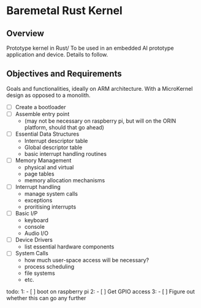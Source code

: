 # Baremetal Rust Kernel

## Overview

Prototype kernel in Rust/ To be used in an embedded AI prototype application and device. Details to follow.

## Objectives and Requirements

Goals and functionalities, ideally on ARM architecture. With a MicroKernel design as opposed to a monolith.

- [ ] Create a bootloader
- [ ] Assemble entry point
  - (may not be necessary on raspberry pi, but will on the ORIN platform, should that go ahead)
- [ ] Essential Data Structures
  - Interrupt descriptor table
  - Global descriptor table
  - basic interrupt handling routines
- [ ] Memory Management
  - physical and virtual
  - page tables
  - memory allocation mechanisms
- [ ] Interrupt handling
  - manage system calls
  - exceptions
  - proritising interrupts
- [ ] Basic I/P
  - keyboard
  - console
  - Audio I/O
- [ ] Device Drivers
  - list essential hardware components
- [ ] System Calls
  - how much user-space access will be necessary?
  - process scheduling
  - file systems
  - etc.

todo:
1: - [ ] boot on raspberry pi
2: - [ ] Get GPIO access
3: - [ ] Figure out whether this can go any further
